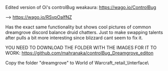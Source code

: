Edited version of Oi's controlBug weakaura: https://wago.io/ControlBug

--> https://wago.io/RSvpOalfNZ

Has the exact same functionality but shows cool pictures of common dreamgrove discord balance druid chatters. Just to make swapping talents after pulls a bit more interesting since blizzard cant seem to fix it.

YOU NEED TO DOWNLOAD THE FOLDER WITH THE IMAGES FOR IT TO WORK:
https://github.com/mahranaka/controlBug_Dreamgrove_editon

Copy the folder "dreamgrove" to World of Warcraft\_retail_\Interface\

